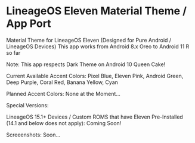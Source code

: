 # LineageOS Eleven Material Theme / App Port
 Material Theme for LineageOS Eleven (Designed for Pure Android / LineageOS Devices)
 This app works from Android 8.x Oreo to Android 11 R so far
 
 Note: This app respects Dark Theme on Android 10 Queen Cake!
 
 Current Available Accent Colors: Pixel Blue, Eleven Pink, Android Green, Deep Purple, Coral Red, Banana Yellow, Cyan
 
 Planned Accent Colors: None at the Moment...

 Special Versions:
  
 LineageOS 15.1+ Devices / Custom ROMS that have Eleven Pre-Installed (14.1 and below does not apply): Coming Soon!

 Screeenshots: Soon...
